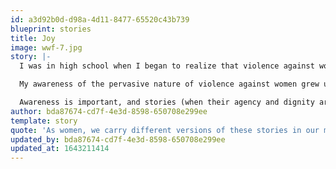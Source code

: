 ```yaml
---
id: a3d92b0d-d98a-4d11-8477-65520c43b739
blueprint: stories
title: Joy
image: wwf-7.jpg
story: |-
  I was in high school when I began to realize that violence against women is not just physical, but also emotional, psychological, and spiritual in nature. It happens in our places of work, like when the boss of a catering business I worked for in college grabbed and slapped my a**, and it happens in our schools, like when a male classmate tried to pressure me into dropping out of one of my college classes because I was the only girl and this was “interfering” with male bonding. It happens in our churches, like when I was in middle school and an older married man in my church kept mouthing “I love you” to me when no one was looking and tried to hug me too long and too often at every opportunity. And it happens in our homes, like when I watched my next-door neighbor knock a woman to the ground and drag her inside by her hair. As women, we all carry different versions of these stories in our minds, hearts, and bodies. As a result, we have to struggle to process the fear and shame associated with these experiences. To this day, it feels difficult for me to share my own stories without feeling that I de-value the stories of other women who have suffered so much more. 

  My awareness of the pervasive nature of violence against women grew up with me. As a young mother and counseling student I worked at a crisis center for pregnant teenagers where I saw first hand the vulnerability, abuse, neglect, shaming, blaming, economic disadvantage, and stigma heaped on individuals in our society simply because they are female. And middle age has brought no relief to this awareness. I felt it on the day my daughter came home and told me that a boy on the bus had told her to “stop studying and go to the kitchen and make me a sandwich”. I felt it again when my other teenage daughter was followed on foot across downtown Athens for 15 minutes by a man in his 40’s demanding her phone number and that she go somewhere with him. I felt it volunteering in the brothel district of Athens, when a pimp tried to push me down the stairs for talking to an underage girl who he was selling for sex. Working in the field of mental health for the last decade with women from around the world, there are more stories of the violent treatment of women in my head than I could ever write down.

  Awareness is important, and stories (when their agency and dignity are respected) are vital, but we need something more as well. For me it’s not enough to be aware. I want to maintain a willingness to use whatever resources and influence I have to step in to the fall-out of gender-based violence with love and hope and a desire to hold perpetrators accountable and protect those at risk. This is a much more difficult task. It requires sacrifice- at a minimum the discomfort of not looking away, or sacrificing our peace of mind in order to experience just a small glimpse of the terror that others must live with. Struggling imperfectly to hold this space is how I resist the dehumanization of women.
author: bda87674-cd7f-4e3d-8598-650708e299ee
template: story
quote: 'As women, we carry different versions of these stories in our minds, hearts, and bodies. We struggle to process the fear and shame associated with these experiences. It feels difficult for me to share my story without feeling that I de-value the stories of other women who have suffered so much more.'
updated_by: bda87674-cd7f-4e3d-8598-650708e299ee
updated_at: 1643211414
---
```

